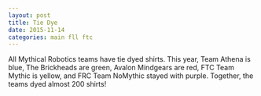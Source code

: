 ```yaml
---
layout: post
title: Tie Dye 
date: 2015-11-14
categories: main fll ftc 
---
```


All Mythical Robotics teams have tie dyed shirts. This year, Team Athena is blue, The Brickheads are green, Avalon Mindgears are red, FTC Team Mythic is yellow, and FRC Team NoMythic stayed with purple. Together, the teams dyed almost 200 shirts! 
